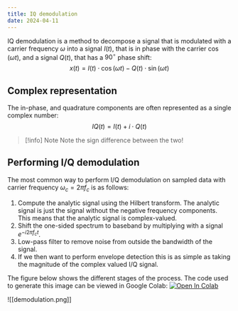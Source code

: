 ```yaml
---
title: IQ demodulation
date: 2024-04-11
---
```

IQ demodulation is a method to decompose a signal that is modulated with a carrier frequency $\omega$ into a signal $I(t)$, that is in phase with the carrier $\cos(\omega t)$, and a signal $Q(t)$, that has a $90^\circ$ phase shift:
$$
x(t)=I(t)\cdot\cos(\omega t) - Q(t)\cdot\sin(\omega t)
\tag{1}
$$
## Complex representation
The in-phase, and quadrature components are often represented as a single complex number:
$$
IQ(t) = I(t) + i\cdot Q(t)
$$

> [!info] Note
> Note the sign difference between the two!

## Performing I/Q demodulation
The most common way to perform I/Q demodulation on sampled data with carrier frequency $\omega_c=2\pi f_c$ is as follows:
1. Compute the analytic signal using the Hilbert transform. The analytic signal is just the signal without the negative frequency components. This means that the analytic signal is complex-valued.
2. Shift the one-sided spectrum to baseband by multiplying with a signal $e^{-i2\pi f_c t}$.
3. Low-pass filter to remove noise from outside the bandwidth of the signal.
4. If we then want to perform envelope detection this is as simple as taking the magnitude of the complex valued I/Q signal.

The figure below shows the different stages of the process. The code used to generate this image can be viewed in Google Colab:
[![Open In Colab](https://colab.research.google.com/assets/colab-badge.svg)](https://colab.research.google.com/github/vincentvdschaft/quartz-website/blob/v4/figure-generation/demodulation.ipynb)

![[demodulation.png]]